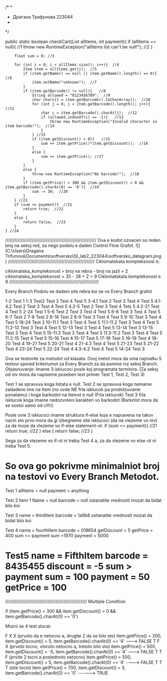 /*
*
*	Драгана Трифунова 223044
*
*/



public static boolean checkCart(List<Item> allItems, int payment){
        if (allItems == null){ //1
            throw new RuntimeException("allItems list can't be null!"); //2
        }

        float sum = 0; //3

        for (int i = 0; i < allItems.size(); i++){  //4
            Item item = allItems.get(i);  //5
            if (item.getName() == null || item.getName().length() == 0){   //6
                item.setName("unknown");  //7
            }
            if (item.getBarcode() != null){   //8
                String allowed = "0123456789";  //9
                char chars[] = item.getBarcode().toCharArray();  //10
                for (int j = 0; j < item.getBarcode().length(); j++){  //11
                    char c = item.getBarcode().charAt(j);  //12
                    if (allowed.indexOf(c) == -1){   //13
                        throw new RuntimeException("Invalid character in item barcode!");  //14
                    }
                } //15
                if (item.getDiscount() > 0){   //15
                    sum += item.getPrice()*item.getDiscount();  //16
                }
                else {
                    sum += item.getPrice(); //17
                }
            }
            else {
                throw new RuntimeException("No barcode!");  //18
            }
            if (item.getPrice() > 300 && item.getDiscount() > 0 && item.getBarcode().charAt(0) == '0'){  //19
                sum -= 30;  //20
            }
        } //21
        if (sum <= payment){  //21
            return true;  //22
        }
        else {
            return false;  //23
        }
    } //24

//////////////////////////////////////////////////////////
Ova e kodot oznacen so reden broj na sekoj red, za nego podolu e daden Control Flow Grafot. 
![](C:\Users\Dragana Trifunova\Documents\softversko\SI_lab2_223044\softversko_datagram.png)
///////////////////////////////////////////////////////
Ciklomatskata kompleksnost e:

ciklomatska_kompleksnost = broj na rebra - broj na jazli + 2
ciklomatska_kompleksnost = 35 - 28 + 2 = 9 
Ciklomatskata kompleksnost e 9
/////////////////////////////////////////////////////////


Every Branch
Podolu se dadeni site rebra koi se vo Every Branch grafot

1-2  Test 1
1-3   Test2   Test 3   Test 4   Test 5
3-4.1  Test 2   Test 3   Test 4   Test 5
4.1-4.2   Test 2   Test 3    Test 4   Test 5
4.2-5    Test 2    Test 3   Test 4    Tets 5
4.2-21   Test 4   Test 5
2-24  Test 1
5-6   Test 2    Test 3  Test 4  Test 5
6-8   Test 3  Test 4   Test 5
6-7   Test 2
7-8   Test 2
8-18   Test 2
8-9    Test 3    Test 4   Test 5
9-10   Test 3    Test 4    Test 5
18-24   Test 2
10-11.1  Test 3   Test 4   Test 5
11.1-11.2   Test 3   Test 4   Test 5 
11.2-12   Test 3  Test 4   Test 5
12-13   Test 3   Test 4  Test 5
13-14   Test 3
13-15  Test 3   Test 4   Test 5
15-11.3   Test 3  Test 4   Test 5
11.3-11.2   Test 3   Test 4  Test 5
11.2-15    Test 4   Test 5
15-16    Test  4
15-17    Test 5
17-19    Test 5
16-19   Test 4
19-20   Test 4
19-21   Test 5
20-21   Test 4
21-4.3   Test 4  Test 5
21-23    Test 5
21-22    Test 4
23-24    Test 5
22-24    Test 4
4.3-4.2    Test 4   Test 5
14-24   Test 3



Ova se testovite za metodot od klasata. Ovoj metot mora da oma najmalku 5 testovi spored kriteriumot za Every Branch za da pomine niz sekoj Branch.
Objasnuvanje: Imame 3 isklucoci posle koj programata terminira. (Za sekoj od niv mora da napiseme poseben test primer Test 1, Test 2, Test 3)

Test 1 se spravuva koga listata e null.
Test 2 se spravuva koga nemame zadadeno ime na Item (no ovde NE frla isklucok pa prodolzuvame ponatamu) i koga barkodot na Itemot e null (Frla isklucok)
Test 3 frla isklucok koga imame nedozvoleni karakteri vo barkodot (Barkotot mora da se sostoi samo od cifri)

Posle ovie 3 isklucoci imame struktura if-else koja e napravena na takov nacin sto prvo mora da gi izbegneme site isklucoci (da ne vlezeme vo niv) za da moze 
da vlezeme vo if-else statement-ot:
if (sum <= payment){  //21
   return true;  //22
}
else {
   return false;  //23
}

Sega za da vlezeme vo if-ot ni treba Test 4 a, za da vlezeme vo else-ot ni treba Test 5.

So ova go pokrivme minimalniot broj na testovi vo Every Branch Metodot.
================================
Test 1
allItems = null
payment = anything

Test 2
Item 1
Name = null
barcode = null
ostanatite vrednosti mozat da bidat bilo koi

Test 3
name = thirdItem
barcode = 1a9b8
ostanatite vrednosti mozat da bidat bilo koi

Test 4
name = fourthItem
barcode = 018654
getDiscount = 5
getPrice = 400
sum <= payment
sum =1970
payment = 5000

Test5
name = FifthItem
barcode = 8435455
discount = -5
sum > payment
sum = 100
payment = 50
getPrice = 100
================================

////////////////////////////////////////////////////
Multiple Condition

if (item.getPrice() > 300 && item.getDiscount() > 0 && item.getBarcode().charAt(0) == '0')

Mozni se 4 test slucai:

F X X (prvoto da e netocno a, drugite 2 da se bilo sto)   item.getPrice() = 200, item.getDiscount() = 5,  item.getBarcode().charAt(0) == '4'    --->	FALSE
T F X (prvoto tocno, vtoroto netocno a, tretoto bilo sto)  item.getPrice() = 500, item.getDiscount() = -5,  item.getBarcode().charAt(0) == '4'  --->	FALSE
T T F (prvite 2 tocni a poslednoto netocno)  item.getPrice() = 500, item.getDiscount() = 5,  item.getBarcode().charAt(0) == '4'            ---->     	FALSE
T T T (site tocni)  item.getPrice() = 700, item.getDiscount() = 5,  item.getBarcode().charAt(0) == '0'                           ------>               	TRUE
